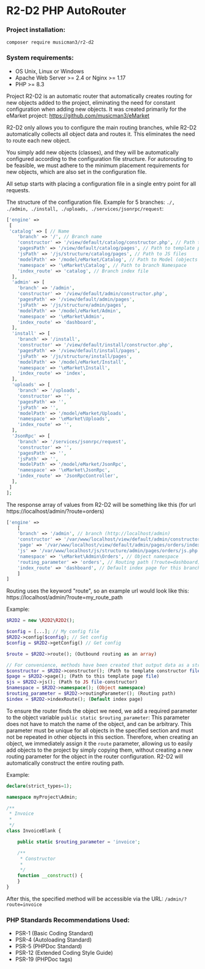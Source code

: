 # R2-D2 PHP AutoRouter

### Project installation:
`composer require musicman3/r2-d2`

### System requirements: 
  - OS Unix, Linux or Windows
  - Apache Web Server >= 2.4 or Nginx >= 1.17
  - PHP >= 8.3

Project R2-D2 is an automatic router that automatically creates routing for new objects added to the project, eliminating the need for constant configuration when adding new objects. It was created primarily for the eMarket project: https://github.com/musicman3/eMarket

R2-D2 only allows you to configure the main routing branches, while R2-D2 automatically collects all object data and routes it. This eliminates the need to route each new object.

You simply add new objects (classes), and they will be automatically configured according to the configuration file structure. For autorouting to be feasible, we must adhere to the minimum placement requirements for new objects, which are also set in the configuration file.

All setup starts with placing a configuration file in a single entry point for all requests. 

The structure of the configuration file. Example for 5 branches: 
`./, ./admin, ./install, ./uploads, ./services/jsonrpc/request`:
```php
['engine' =>
 [
 'catalog' => [ // Name
    'branch' => '/', // Branch name
    'constructor' => '/view/default/catalog/constructor.php', // Path to template constructor
    'pagesPath' => '/view/default/catalog/pages', // Path to template pages
    'jsPath' => '/js/structure/catalog/pages', // Path to JS files
    'modelPath' => '/model/eMarket/Catalog', // Path to Model (objects this branch)
    'namespace' => '\eMarket\Catalog', // Path to branch Namespace
    'index_route' => 'catalog', // Branch index file
  ],
  'admin' => [
    'branch' => '/admin',
    'constructor' => '/view/default/admin/constructor.php',
    'pagesPath' => '/view/default/admin/pages',
    'jsPath' => '/js/structure/admin/pages',
    'modelPath' => '/model/eMarket/Admin',
    'namespace' => '\eMarket\Admin',
    'index_route' => 'dashboard',
  ],
  'install' => [
    'branch' => '/install',
    'constructor' => '/view/default/install/constructor.php',
    'pagesPath' => '/view/default/install/pages',
    'jsPath' => '/js/structure/install/pages',
    'modelPath' => '/model/eMarket/Install',
    'namespace' => '\eMarket\Install',
    'index_route' => 'index',
  ],
  'uploads' => [
    'branch' => '/uploads',
    'constructor' => '',
    'pagesPath' => '',
    'jsPath' => '',
    'modelPath' => '/model/eMarket/Uploads',
    'namespace' => '\eMarket\Uploads',
    'index_route' => '',
  ],
  'JsonRpc' => [
    'branch' => '/services/jsonrpc/request',
    'constructor' => '',
    'pagesPath' => '',
    'jsPath' => '',
    'modelPath' => '/model/eMarket/JsonRpc',
    'namespace' => '\eMarket\JsonRpc',
    'index_route' => 'JsonRpcController',
  ],
 ]
];
```
The response array of values ​​from R2-D2 will be something like this (for url https://localhost/admin/?route=orders)

```php
['engine' => 
    [
    'branch' => '/admin', // branch (http://localhost/admin)
    'constructor' => '/var/www/localhost/view/default/admin/constructor.php', // Path to template constructor
    'page' => '/var/www/localhost/view/default/admin/pages/orders/index.php', // Path to this template file
    'js' => '/var/www/localhost/js/structure/admin/pages/orders/js.php', // Path to JS file-constructor
    'namespace' => '\eMarket\Admin\Orders', // Object namespace
    'routing_parameter' => 'orders', // Routing path (?route=dashboard),
    'index_route' => 'dashboard', // Default index page for this branch (dashboard)
    ]
]
```
Routing uses the keyword "route", so an example url would look like this: https://localhost/admin/?route=my_route_path

Example:
```php
$R2D2 = new \R2D2\R2D2();

$config = [...]; // My config file
$R2D2->config($config); // Set config
$config = $R2D2->getConfig() // Get config

$route = $R2D2->route(); (Outbound routing as an array)

// For convenience, methods have been created that output data as a string.
$constructor = $R2D2->constructor(); (Path to template constructor file)
$page = $R2D2->page(); (Path to this template page file)
$js = $R2D2->js(); (Path to JS file-constructor)
$namespace = $R2D2->namespace(); (Object namespace)
$routing_parameter = $R2D2->routingParameter(); (Routing path)
$index = $R2D2->indexRoute(); (Default index page)
```
To ensure the router finds the object we need, we add a required parameter to the object variable `public static $routing_parameter`:
This parameter does not have to match the name of the object, and can be arbitrary. This parameter must be unique for all objects in the specified section and must not be repeated in other objects in this section. Therefore, when creating an object, we immediately assign it the `route` parameter, allowing us to easily add objects to the project by simply copying them, without creating a new routing parameter for the object in the router configuration. R2-D2 will automatically construct the entire routing path.

Example:
```php
declare(strict_types=1);

namespace myProject\Admin;

/**
 * Invoice
 *
 */
class InvoiceBlank {

    public static $routing_parameter = 'invoice';

    /**
     * Constructor
     *
     */
    function __construct() {
    }
}
```

After this, the specified method will be accessible via the URL: `/admin/?route=invoice`

### PHP Standards Recommendations Used: 
  - PSR-1 (Basic Coding Standard)
  - PSR-4 (Autoloading Standard)
  - PSR-5 (PHPDoc Standard)
  - PSR-12 (Extended Coding Style Guide)
  - PSR-19 (PHPDoc tags)
